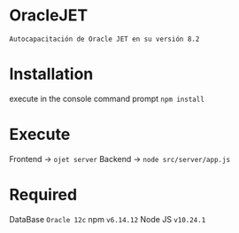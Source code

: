 # OracleJET
`Autocapacitación de Oracle JET en su versión 8.2`

# Installation
execute in the console command prompt `npm install`

# Execute
Frontend -> `ojet server`
Backend -> `node src/server/app.js`

# Required
DataBase `Oracle 12c`
npm `v6.14.12`
Node JS `v10.24.1`
